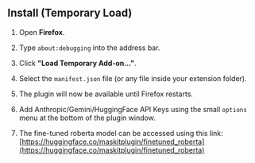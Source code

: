 ## Install (Temporary Load)

1. Open **Firefox**.
2. Type `about:debugging` into the address bar.
3. Click **"Load Temporary Add-on…"**.
4. Select the `manifest.json` file (or any file inside your extension folder).
5. The plugin will now be available until Firefox restarts.
6. Add Anthropic/Gemini/HuggingFace API Keys using the small `options` menu at the bottom of the plugin window.

7. The fine-tuned roberta model can be accessed using this link: [https://huggingface.co/maskitplugin/finetuned_roberta](https://huggingface.co/maskitplugin/finetuned_roberta)